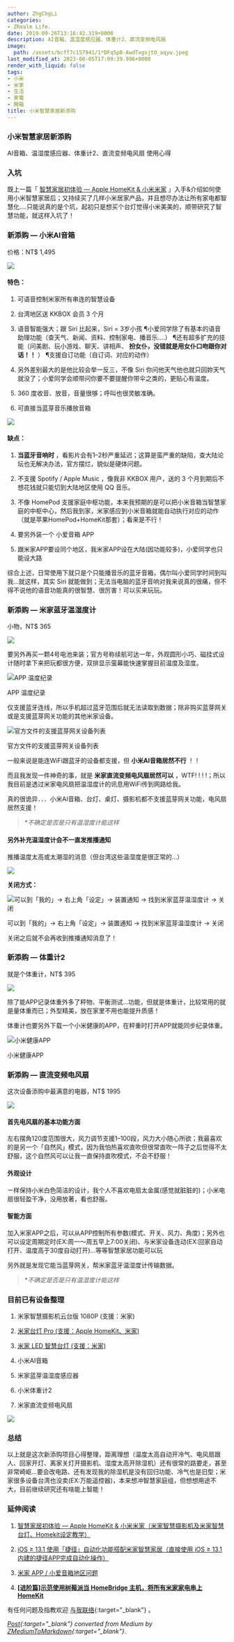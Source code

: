 ```yaml
---
author: ZhgChgLi
categories:
- ZRealm Life.
date: 2019-09-26T13:16:42.319+0000
description: AI音箱、温湿度感应器、体重计2、直流变频电风扇
image:
  path: /assets/bcff7c157941/1*DFq5pB-AwdTxgsjtO_aqyw.jpeg
last_modified_at: 2023-08-05T17:09:39.996+0000
render_with_liquid: false
tags:
- 小米
- 米家
- 生活
- 家電
- 開箱
title: 小米智慧家居新添购
---
```


### 小米智慧家居新添购



AI音箱、温湿度感应器、体重计2、直流变频电风扇 使用心得



### 入坑



既上一篇「 [智慧家居初体验 — Apple HomeKit & 小米米家](../c3150cdc85dd/) 」入手&介绍如何使用小米智慧家居后；又持续买了几样小米居家产品，并且想尽办法让所有家电都智慧化….只能说真的是个坑，起初只是想买个台灯觉得小米美美的，顺带研究了智慧功能，就这样入坑了！



### 新添购 — 小米AI音箱



价格：NT$ 1,495



![](/assets/bcff7c157941/1*eBR4GwtCIhhi-fIa0Kf7dA.jpeg)



#### 特色：



1. 可语音控制米家所有串连的智慧设备


2. 台湾地区送 KKBOX 会员 3 个月


3. 语音智能强大；跟 Siri 比起来，Siri = 3岁小孩
   ¶小爱同学除了有基本的语音助理功能（查天气、新闻、资料、控制家电、播音乐….）
   ¶还有超多扩充的技能（问美剧、玩小游戏、聊天、讲相声、 **扮女仆，没错就是用女仆口吻跟你对话！！** ）
   ¶支援自订功能（自订词、对应的动作）


4. 另外差别最大的是他比较会举一反三，不像 Siri 你问他天气他也就只回妳天气就没了；小爱同学会顺带问你要不要提醒你带伞之类的，更贴心有温度。


5. 360 度收音、放音，音量很够；呼叫也很灵敏准确。


6. 可直接当蓝芽音乐播放音箱



![](/assets/bcff7c157941/1*9q9x-WQDxnanFqH6kQ_hAQ.png)



#### 缺点：



1. **当蓝牙音响时** ，看影片会有1–2秒严重延迟；这算是蛮严重的缺陷，查大陆论坛也无解决办法，官方摆烂，貌似是硬体问题。


2. 不支援 Spotify / Apple Music ，像我非 KKBOX 用户，送的 3 个月到期后不想花钱就只能切到大陆地区使用 QQ 音乐。


3. 不像 HomePod 支援家庭中枢功能，本来我预期的是可以把小米音箱当智慧家庭的中枢中心，然后我到家，米家感应到小米音箱就能自动执行对应的动作（就是苹果HomePod+HomeKit那套）；看来是不行！


4. 要另外装一个 小爱音箱 APP


5. 跟米家APP要设同个地区，我米家APP设在大陆(因功能较多)，小爱同学也只能设大路



综合上述，日常使用下就只是个只能播音乐的蓝牙音箱，偶尔叫小爱同学时间到叫我…就这样，其实 Siri 就能做到；无法当电脑的蓝牙音响对我来说真的很痛，但不得不说他的语音功能真的很智慧、很厉害！可以买来玩玩。



### 新添购 — 米家蓝牙温湿度计



小物，NT$ 365



![](/assets/bcff7c157941/1*DFq5pB-AwdTxgsjtO_aqyw.jpeg)



要另外再买一颗4号电池来装；官方号称续航可达一年，外观圆形小巧、磁挂式设计随时拿下来把玩都很方便，双排显示萤幕能快速掌握目前温度及湿度。



![APP 温度纪录](/assets/bcff7c157941/1*fHWZD8e3zcrJsass96Mkrg.png)



APP 温度纪录



仅支援蓝牙连线，所以手机超过蓝牙范围后就无法读取到数据；除非购买蓝芽网关或是支援蓝芽网关功能的其他米家设备。



![官方文件的支援蓝芽网关设备列表](/assets/bcff7c157941/1*FN1SQKH8fwQq80MDDxv-2Q.png)



官方文件的支援蓝芽网关设备列表



一般来说是能连WiFi跟蓝牙的设备都支援，但 **小米AI音箱居然不行** ！！



而且我发现一件神奇的事，就是 **米家直流变频电风扇居然可以** ，WTF! ! ! !；所以我目前是透过米家电风扇把温湿度计的讯息用WiFi传到网路给我。



真的很诡异．．．小米AI音箱、台灯、桌灯、摄影机都不支援蓝芽网关功能，电风扇居然支援！



> **不确定是否是只有温湿度计能这样*



#### 另外补充温湿度计会不一直发推播通知



推播温度太高或太潮湿的消息（但台湾这些温湿度是很正常的…）



![](/assets/bcff7c157941/1*Ydk6RU2A8vFiRkxx59OuoA.png)



**关闭方式：**



![可以到「我的」-&gt; 右上角「设定」-&gt; 装置通知 -&gt; 找到米家蓝芽温湿度计 -&gt; 关闭](/assets/bcff7c157941/1*m5_dj0QgEs47J0ozBoNMnQ.jpeg)



可以到「我的」-&gt; 右上角「设定」-&gt; 装置通知 -&gt; 找到米家蓝芽温湿度计 -&gt; 关闭



关闭之后就不会再收到推播通知消息了！



### 新添购 — 体重计2



就是个体重计，NT$ 395



![](/assets/bcff7c157941/1*GJfy_B52RnbOHPFUW-nyWA.jpeg)



除了能APP记录体重外多了秤物、平衡测试…功能，但就是体重计，比较常用的就是量体重而已；外型精美，放在家里不用也能提升质感！



体重计也要另外下载一个小米健康的APP，在秤重时打开APP就能同步纪录体重。



![小米健康APP](/assets/bcff7c157941/1*rQiKA7u3dnBmFIJtHeq4dw.png)



小米健康APP



### 新添购 — 直流变频电风扇



这次设备添购中最满意的电器，NT$ 1995



![](/assets/bcff7c157941/1*cMflcYANnC0JR-Os5odoPQ.jpeg)



#### 首先电风扇的基本功能方面



左右摆角120度范围很大，风力调节支援1–100段，风力大小随心所欲；我最喜欢的是另一个「自然风」模式，因为我怕热喜欢直吹但很常直吹一阵子之后觉得不太舒服，这个自然风可以让我一直保持直吹模式，不会不舒服！



#### 外观设计



ㄧ样保持小米白色简洁的设计，我个人不喜欢电扇太金属(感觉就脏脏的)；小米电扇很轻盈干净，没用放著，看也舒服。



#### 智能方面



加入米家APP之后，可以从APP控制所有参数(模式、开关、风力、角度)；另外也可以设定周期定时(EX:周一～周五早上7:00关闭)、与米家设备连动(EX:回家自动打开、温度高于30度自动打开)…等等智慧家居功能可以玩



另外就是发现它能当蓝芽网关，帮米家蓝牙温湿度计传输数据。



> **不确定是否是只有温湿度计能这样*



### 目前已有设备整理



1. 米家智慧摄影机云台版 1080P (支援：米家)


2. [米家台灯 Pro (支援：Apple HomeKit、米家)](../c3150cdc85dd/)


3. [米家 LED 智慧台灯 (支援：米家)](../c3150cdc85dd/)


4. 小米AI音箱


5. 米家蓝芽温湿度感应器


6. 小米体重计2


7. 米家直流变频电风扇



![](/assets/bcff7c157941/1*5tpZmR4r3bi3DvA66_HJvA.jpeg)



### 总结



以上就是这次新添购项目心得整理，距离理想（温度太高自动开冷气、电风扇跟人、回家开灯、离家关灯开摄影机、湿度太高开除湿机）还有很常的路要走，甚至非常崎岖…要会改电路、还有发现我的除湿机是没有回归功能、冷气也是旧型；米家很多设备台湾也没卖(EX:万能遥控器)，本来想冲智慧家庭组，但想想用途不大，目前继续研究还有啥能上智能！



### 延伸阅读



1. [智慧家居初体验 — Apple HomeKit & 小米米家（米家智慧摄影机及米家智慧台灯、Homekit设定教学）](../c3150cdc85dd/)


2. [iOS ≥ 13.1 使用「捷径」自动化功能搭配米家智慧家居（直接使用 iOS ≥ 13.1 内建的捷径APP完成自动化操作）](../21119db777dd/)


3. [米家 APP / 小爱音箱地区问题](../94a4020edb82/)


4. [**[进阶篇]示范使用树莓派当 HomeBridge 主机，将所有米家家电串上 HomeKit**](../99db2a1fbfe5/)



有任何问题及指教欢迎 [与我联络](https://www.zhgchg.li/contact){:target="_blank"} 。



*[Post](https://medium.com/zrealm-life/%E5%B0%8F%E7%B1%B3%E6%99%BA%E6%85%A7%E5%AE%B6%E5%B1%85%E6%96%B0%E6%B7%BB%E8%B3%BC-bcff7c157941){:target="_blank"} converted from Medium by [ZMediumToMarkdown](https://github.com/ZhgChgLi/ZMediumToMarkdown){:target="_blank"}.*